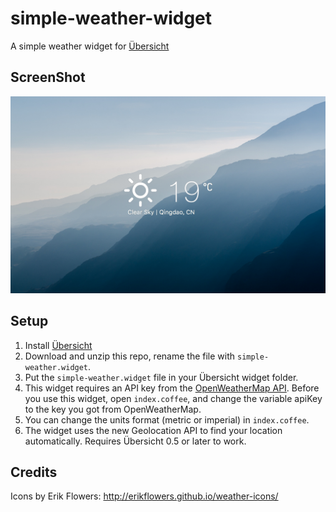# simple-weather-widget
A simple weather widget for [Übersicht](http://tracesof.net/uebersicht/)

## ScreenShot

![Screenshot](https://github.com/85Ryan/simple-weather-widget/blob/master/screenshot.png)

## Setup
1. Install [Übersicht](http://tracesof.net/uebersicht/)
2. Download and unzip this repo, rename the file with `simple-weather.widget`.
3. Put the `simple-weather.widget` file in your Übersicht widget folder.
4. This widget requires an API key from the [OpenWeatherMap API](https://openweathermap.org/api). Before you use this widget, open `index.coffee`, and change the variable apiKey to the key you got from OpenWeatherMap.
5. You can change the units format (metric or imperial) in `index.coffee`.
6. The widget uses the new Geolocation API to find your location automatically. Requires Übersicht 0.5 or later to work.

## Credits
Icons by Erik Flowers: http://erikflowers.github.io/weather-icons/
